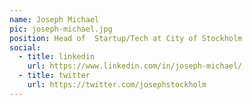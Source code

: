 ```yaml
---
name: Joseph Michael
pic: joseph-michael.jpg
position: Head of  Startup/Tech at City of Stockholm
social:
  - title: linkedin
    url: https://www.linkedin.com/in/joseph-michael/
  - title: twitter
    url: https://twitter.com/josephstockholm
---
```

